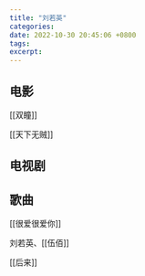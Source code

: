 ```yaml
---
title: "刘若英"
categories: 
date: 2022-10-30 20:45:06 +0800
tags: 
excerpt: 
---
```



## 电影

[[双瞳]]

[[天下无贼]]


## 电视剧


## 歌曲

[[很爱很爱你]]

刘若英、[[伍佰]]

[[后来]]




